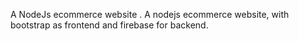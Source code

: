 
A NodeJs ecommerce website .
A nodejs ecommerce website, with bootstrap as frontend and firebase for backend.
